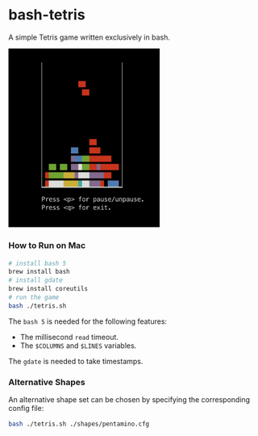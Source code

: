 # bash-tetris
A simple Tetris game written exclusively in bash.

<img src="screenshot.png" width="300px"/>


### How to Run on Mac

```bash
# install bash 5
brew install bash
# install gdate
brew install coreutils
# run the game
bash ./tetris.sh
```
The `bash 5` is needed for the following features:

* The millisecond `read` timeout.
* The `$COLUMNS` and `$LINES` variables.

The `gdate` is needed to take timestamps.

### Alternative Shapes

An alternative shape set can be chosen by specifying the corresponding config file:

```bash
bash ./tetris.sh ./shapes/pentamino.cfg
```

